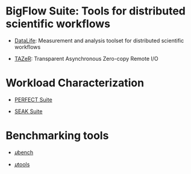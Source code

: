 <!-- -*-Mode: markdown;-*- -->

<!-- $Id$ -->

<!--
Performance Lab for Extreme Computing and Data
=============================================================================
-->

# BigFlow Suite: Tools for distributed scientific workflows

* [DataLife](https://github.com/pnnl/datalife): Measurement and analysis toolset for distributed scientific workflows

* [TAZeR](https://github.com/pnnl/tazer): Transparent Asynchronous Zero-copy Remote I/O


# Workload Characterization

* [PERFECT Suite](https://github.com/pnnl/perfect)

* [SEAK Suite](https://github.com/pnnl/seak)
 

# Benchmarking tools

* [𝜇bench](https://github.com/PerfLab-EXaCT/ubench)

* [𝜇tools](https://github.com/PerfLab-EXaCT/utools)

<!-- 𝛍 𝜇 𝝁 -->


